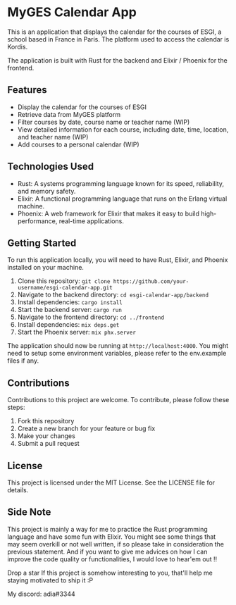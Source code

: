 # MyGES Calendar App

This is an application that displays the calendar for the courses of ESGI, a school based in France in Paris.
The platform used to access the calendar is Kordis.

The application is built with Rust for the backend and Elixir / Phoenix for the frontend.

## Features

- Display the calendar for the courses of ESGI
- Retrieve data from MyGES platform
- Filter courses by date, course name or teacher name (WIP)
- View detailed information for each course, including date, time, location, and teacher name (WIP)
- Add courses to a personal calendar (WIP)

## Technologies Used

- Rust: A systems programming language known for its speed, reliability, and memory safety.
- Elixir: A functional programming language that runs on the Erlang virtual machine.
- Phoenix: A web framework for Elixir that makes it easy to build high-performance, real-time applications.

## Getting Started

To run this application locally, you will need to have Rust, Elixir, and Phoenix installed on your machine.

1. Clone this repository: `git clone https://github.com/your-username/esgi-calendar-app.git`
2. Navigate to the backend directory: `cd esgi-calendar-app/backend`
3. Install dependencies: `cargo install`
4. Start the backend server: `cargo run`
5. Navigate to the frontend directory: `cd ../frontend`
6. Install dependencies: `mix deps.get`
7. Start the Phoenix server: `mix phx.server`

The application should now be running at `http://localhost:4000`.
You might need to setup some environment variables, please refer to the env.example files if any.

## Contributions

Contributions to this project are welcome. To contribute, please follow these steps:

1. Fork this repository
2. Create a new branch for your feature or bug fix
3. Make your changes
4. Submit a pull request

## License

This project is licensed under the MIT License. See the LICENSE file for details.

## Side Note

This project is mainly a way for me to practice the Rust programming language and have some fun with Elixir.
You might see some things that may seem overkill or not well written, if so please take in consideration the previous statement.
And if you want to give me advices on how I can improve the code quality or functionalities, I would love to hear'em out !!

Drop a star If this project is somehow interesting to you, that'll help me staying motivated to ship it :P

My discord: adia#3344
